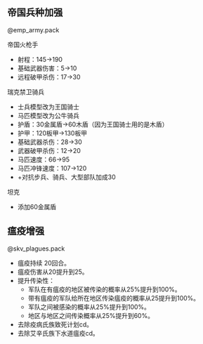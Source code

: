 ## 帝国兵种加强

@emp_army.pack

帝国火枪手

* 射程：145→190
* 基础武器伤害：5→10
* 远程破甲杀伤：17→30

瑞克禁卫骑兵

* 士兵模型改为王国骑士 
* 马匹模型改为公牛骑兵
* 护盾：30金属盾→60木盾（因为王国骑士用的是木盾）
* 护甲：120板甲→130板甲
* 基础武器杀伤：28→30
* 武器破甲杀伤：12→20
* 马匹速度：66→95
* 马匹冲锋速度：107→120
* +对抗步兵、骑兵、大型部队加成30

坦克

* 添加60金属盾

## 瘟疫增强

@skv_plagues.pack

* 瘟疫持续 20回合。
* 瘟疫伤害从20提升到25。
* 提升传染性：
  * 军队在有瘟疫的地区被传染的概率从25%提升到100%。
  * 带有瘟疫的军队给所在地区传染瘟疫的概率从25提升到100%。
  * 军队之间被感染的概率从25%提升到100%。
  * 地区与地区之间传染概率从25%提升到60%。
* 去除疫病氏族致死计划cd。
* 去除艾辛氏族下水道瘟疫cd。

